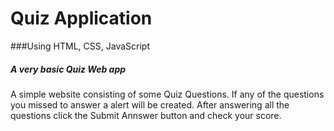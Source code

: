 # Quiz Application 
###Using HTML, CSS, JavaScript
##### *A very basic Quiz Web app*

A simple website consisting of some Quiz Questions.
If any of the questions you missed to answer a alert will be created.
After answering all the questions click the Submit Annswer button and check your score.
